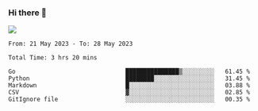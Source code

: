 ### Hi there 👋️

![](https://komarev.com/ghpvc/?username=Loner1024)

<!--START_SECTION:waka-->

```text
From: 21 May 2023 - To: 28 May 2023

Total Time: 3 hrs 20 mins

Go                               ███████████████▒░░░░░░░░░   61.45 %
Python                           ████████░░░░░░░░░░░░░░░░░   31.45 %
Markdown                         █░░░░░░░░░░░░░░░░░░░░░░░░   03.88 %
CSV                              ▓░░░░░░░░░░░░░░░░░░░░░░░░   02.85 %
GitIgnore file                   ░░░░░░░░░░░░░░░░░░░░░░░░░   00.35 %
```

<!--END_SECTION:waka-->



